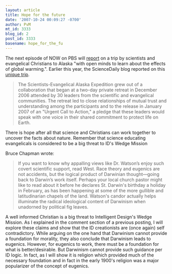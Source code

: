 ```yaml
---
layout: article
title: Hope for the future
date: '2007-10-24 00:09:27 -0700'
author: PvM
mt_id: 3333
blog_id: 2
post_id: 3333
basename: hope_for_the_fu
---
```

The next episode of NOW on PBS will [report](http://www.pbs.org/now/) on a trip by scientists and evangelical Christians to Alaska "with open minds to learn about the effects of global warming.".  Earlier this year, the ScienceDaily blog reported on this [unique trip](http://www.sciencedaily.com/releases/2007/08/070829120500.htm).

> The Scientists-Evangelical Alaska Expedition grew out of a collaboration that began at a two-day private retreat in December 2006 attended by 30 leaders from the scientific and evangelical communities. The retreat led to close relationships of mutual trust and understanding among the participants and to the release in January 2007 of an "Urgent Call to Action," a pledge that these leaders would speak with one voice in their shared commitment to protect life on Earth.

There is hope after all that science and Christians can work together to uncover the facts about nature. Remember that science educating evangelicals is considered to be a big threat to ID's Wedge Mission

Bruce Chapman wrote:

> If you want to know why appalling views like Dr. Watson’s enjoy such covert scientific support, read West. Race theory and eugenics are not accidents, but the logical product of Darwinian thought—going back to Darwin’s work itself. Perhaps your local church pastor might like to read about it before he declares St. Darwin's birthday a holiday in February, as has been happening at some of the more gullible and latitudinarian chapels of the land. Watson's candor actually helps illuminate the radical ideological content of Darwinism when unadorned by political fig leaves.

A well informed Christian is a big threat to Intelligent Design's Wedge Mission. As I explained in the comment section of a previous posting, I will explore these claims and show that the ID creationists are (once again) self contradictory. While arguing on the one hand that Darwinism cannot provide a foundation for morality, they also conclude that Darwinism leads to eugenics. However, for eugenics to work, there must be a foundation for what is better/desirable. But Darwinism cannot provide such guidance per ID logic. In fact, as I will show it is religion which provided much of the necessary foundation and in fact in the early 1900's religion was a major popularizer of the concept of eugenics.
